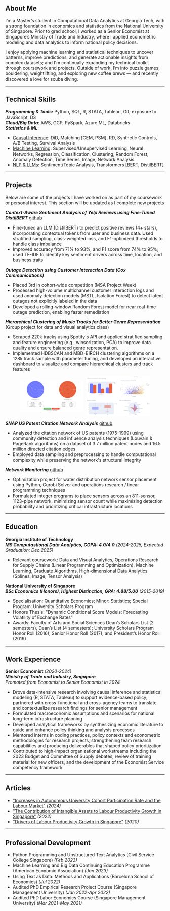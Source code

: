 ## About Me
I’m a Master’s student in Computational Data Analytics at Georgia Tech, with a strong foundation in economics and statistics from the National University of Singapore. Prior to grad school, I worked as a Senior Economist at Singapore’s Ministry of Trade and Industry, where I applied econometric modeling and data analytics to inform national policy decisions.

I enjoy applying machine learning and statistical techniques to uncover patterns, improve predictions, and generate actionable insights from complex datasets; and I'm continually expanding my technical toolkit through coursework and projects. Outside of work, I’m into puzzle games, bouldering, weightlifting, and exploring new coffee brews — and recently discovered a love for scuba diving.

---

## Technical Skills
***Programming & Tools:*** Python, SQL, R, STATA, Tableau, Git; exposure to JavaScript, D3  
***Cloud/Big Data***: AWS, GCP, PySpark, Azure ML, Databricks   
***Statistics & ML***: 
- <u>Causal Inference</u>: DiD, Matching [CEM, PSM], RD, Synthetic Controls, A/B Testing, Survival Analysis
- <u>Machine Learning</u>: Supervised/Unsupervised Learning, Neural Networks, Regression, Classification, Clustering, Random Forest, Anomaly Detection, Time Series, Image, Network Analysis 
- <u>NLP & LLMs</u>: Sentiment/Topic Analysis, Transformers [BERT, DistilBERT]

---

## Projects
Below are some of the projects I have worked on as part of my coursework or personal interest. This section will be updated as I complete new projects      

***Context-Aware Sentiment Analysis of Yelp Reviews using Fine-Tuned DistilBERT*** [github](https://github.com/jesstingjh/contextual-sentiment-yelp)
- Fine-tuned an LLM (DistilBERT) to predict positive reviews (4+ stars), incorporating contextual tokens from user and business data. Used stratified sampling, class-weighted loss, and F1-optimized thresholds to handle class imbalance
- Improved accuracy from 71% to 93%, and F1 score from 74% to 95%; used TF-IDF to identify key sentiment drivers across time, location, and business traits

***Outage Detection using Customer Interaction Data (Cox Communications)*** 
- Placed 3rd in cohort-wide competition (MSA Project Week)
- Processed high-volume multichannel customer interaction logs and used anomaly detection models (MSTL, Isolation Forest) to detect latent outages not explicitly labeled in the data
- Developed a rolling-window Random Forest model for near real-time outage prediction, enabling faster remediation

***Hierarchical Clustering of Music Tracks for Better Genre Representation***      
(Group project for data and visual analytics class)
- Scraped 220k tracks using Spotify's API and applied stratified sampling and feature engineering (e.g., winsorization, PCA) to improve data quality and ensure balanced genre representation. 
- Implemented HDBSCAN and MBD-BIRCH clustering algorithms on a 128k track sample with parameter tuning, and developed an interactive dashboard to visualize and compare hierarchical clusters and track features
<div style="display: flex; justify-content: center; align-items: center; gap: 10px;">
    <img src="/assets/dva/dva_dashboard1.png" alt="Top Part" style="max-width: 100%; width: 200px;"/>
    <img src="/assets/dva/dva_dashboard2.png" alt="Bottom Part" style="max-width: 100%; width: 200px"/>
</div>      


***SNAP US Patent Citation Network Analysis*** [github](https://github.com/jesstingjh/patent-citation-network)
- Analyzed the citation network of US patents (1975-1999) using community detection and influence analysis techniques (Louvain & PageRank algorithms) on a dataset of 3.7 million patent nodes and 16.5 million directed citation edges
- Employed data sampling and preprocessing to handle computational complexity while preserving the network's structural integrity

***Network Monitoring*** [github](https://github.com/jesstingjh/network-monitoring)     
- Optimization project for water distribution network sensor placement using Python, Gurobi Solver and operations research / linear programming techniques 
- Formulated integer programs to place sensors across an 811-sensor, 1123-pipe network, minimizing sensor count while maximizing detection probability and prioritizing critical infrastructure locations 

---

## Education
**Georgia Institute of Technology**   
***MS Computastional Data Analytics, CGPA: 4.0/4.0*** *(2024-2025, Expected Graduation: Dec 2025)*  
- Relevant coursework: Data and Visual Analytics, Operations Research for Supply Chains (Linear Programming and Optimization), Machine Learning, Graduate Algorithms, High-dimensional Data Analytics (Splines, Image, Tensor Analysis) 

**National University of Singapore**  
***BSc Economics (Honors), Highest Distinction, GPA: 4.88/5.00*** *(2015-2019)*   
- Specialisation: Quantitative Economics; Minor: Statistics; Special Program: University Scholars Program 
- Honors Thesis: "Dynamic Conditional Score Models: Forecasting Volatility of Exchange Rates"  
- Awards:  Faculty of Arts and Social Sciences Dean’s Scholars List (2 semesters), Dean’s List (4 semesters); University Scholars Program Honor Roll (2016), Senior Honor Roll (2017), and President’s Honor Roll (2019)   

---

## Work Experience
**Senior Economist** *(2020-2024)*    
***Ministry of Trade and Industry, Singapore***          
*Promoted from Economist to Senior Economist in 2024*    
- Drove data-intensive research involving causal inference and statistical modeling (R, STATA, Tableau) to support evidence-based policy; partnered with cross-functional and cross-agency teams to translate and contextualize research findings for senior management
- Formulated macroeconomic assumptions and scenarios for national long-term infrastructure planning
- Developed analytical frameworks by synthesizing economic literature to guide and enhance policy thinking and analysis processes
- Mentored interns in coding practices, policy contexts and econometric methodologies for research projects, strengthening team research capabilities and producing deliverables that shaped policy prioritization
- Contributed to high-impact organizational workstreams including the 2023 Budget and Committee of Supply debates, review of training material for new officers, and the development of the Economist Service competency framework

---

## Articles
- ["Increases in Autonomous University Cohort Participation Rate and the Labour Market"](https://www.mti.gov.sg/-/media/MTI/Resources/Economic-Survey-of-Singapore/2024/Economic-Survey-of-Singapore-First-Quarter-2024/FA_1Q24.pdf) *(2024)*
- ["The Contribution of Intangible Assets to Labour Productivity Growth in Singapore"](https://www.mti.gov.sg/-/media/MTI/Resources/Economic-Survey-of-Singapore/2022/Economic-Survey-of-Singapore-First-Quarter-2022/FA2_1Q22.pdf) *(2022)*
- ["Drivers of Labour Productivity Growth in Singapore"](https://www.mti.gov.sg/-/media/MTI/Resources/Economic-Survey-of-Singapore/2020/Economic-Survey-of-Singapore-Third-Quarter-2020/FA_3Q20.pdf) *(2020)*

---

## Professional Development
- Python Programming and Unstructured Text Analytics (Civil Service College Singapore) *(Feb 2023)*
- Machine Learning and Big Data Continuing Education Programme (American Economic Association) *(Jan 2023)*
- Using Text as Data: Methods and Applications (Barcelona School of Economics) *(Jul 2022)*
- Audited PhD Empirical Research Project Course (Singapore Management University) *(Jan 2022-Apr 2022)*
- Audited PhD Labor Economics Course (Singapore Management University) *(Mar 2021-May 2021)*